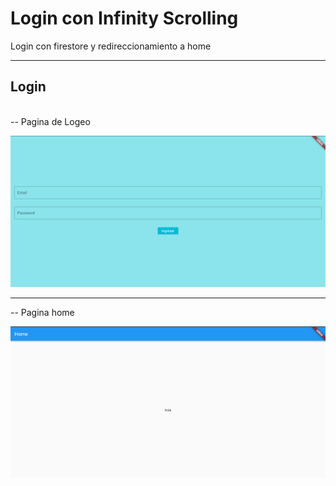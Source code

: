 # Login con Infinity Scrolling

Login con firestore y redireccionamiento a home
<hr>

## Login





<br>
-- Pagina de Logeo

<br>

![Imagen Uno](img/cap1.png)


<hr>

-- Pagina home 
<br>

![Imagen Uno](img/cap2.png)

